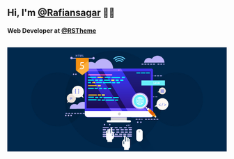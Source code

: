 <h2>Hi, I'm <a href="https://www.facebook.com/rafiansagar">@Rafiansagar</a> 👨‍💻 </h2>
<h4>Web Developer at <a href="https://www.facebook.com/rstheme">@RSTheme</a></h4>

<div class="banner-area" style="margin-top: 30px;">
    <img src="image/web-development.jpg" alt="Banner">
</div>

<!---
Rafiansagar/Rafiansagar is a ✨ special ✨ repository because its `README.md` (this file) appears on your GitHub profile.
You can click the Preview link to take a look at your changes.
--->

